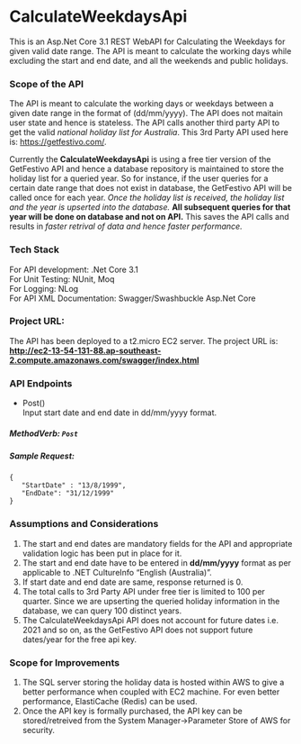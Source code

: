 # CalculateWeekdaysApi

This is an Asp.Net Core 3.1 REST WebAPI for Calculating the Weekdays for given valid date range. The API is meant to calculate the working days while excluding the start and end date, and all the weekends and public holidays.


### Scope of the API
The API is meant to calculate the working days or weekdays between a given date range in the format of (dd/mm/yyyy). The API does not maitain user state and hence is stateless. The API calls another third party API to get the valid *national holiday list for Australia*. This 3rd Party API used here is: https://getfestivo.com/. 

  Currently the **CalculateWeekdaysApi** is using a free tier version of the GetFestivo API and hence a database repository is maintained to store the holiday list for a queried year. So for instance, if the user queries for a certain date range that does not exist in database, the GetFestivo API will be called once for each year. *Once the holiday list is received, the holiday list and the year is upserted into the database.* **All subsequent queries for that year will be done on database and not on API.** This saves the API calls and results in *faster retrival of data and hence faster performance.*


### Tech Stack
For API development: .Net Core 3.1 <br/>
For Unit Testing: NUnit, Moq <br/>
For Logging: NLog <br/>
For API XML Documentation: Swagger/Swashbuckle Asp.Net Core<br/>


### Project URL:
The API has been deployed to a t2.micro EC2 server. The project URL is: <br/>
**http://ec2-13-54-131-88.ap-southeast-2.compute.amazonaws.com/swagger/index.html**


### API Endpoints

* Post()<br/>
 Input start date and end date in dd/mm/yyyy format.
 ##### MethodVerb: `Post` <br/>
 ##### Sample Request: 
 ```
 {
	"StartDate" : "13/8/1999",
	"EndDate": "31/12/1999"
}
```


### Assumptions and Considerations
1. The start and end dates are mandatory fields for the API and appropriate validation logic has been put in place for it.
2. The start and end date have to be entered in **dd/mm/yyyy** format as per applicable to .NET CultureInfo “English (Australia)”.
3. If start date and end date are same, response returned is 0.
4. The total calls to 3rd Party API under free tier is limited to 100 per quarter. Since we are upserting the queried holiday information in the database, we can query 100 distinct years.
5. The CalculateWeekdaysApi API does not account for future dates i.e. 2021 and so on, as the GetFestivo API does not support future dates/year for the free api key.



### Scope for Improvements
1. The SQL server storing the holiday data is hosted within AWS to give a better performance when coupled with EC2 machine. For even better performance, ElastiCache (Redis) can be used.
2. Once the API key is formally purchased, the API key can be stored/retreived from the System Manager->Parameter Store of AWS for security.
